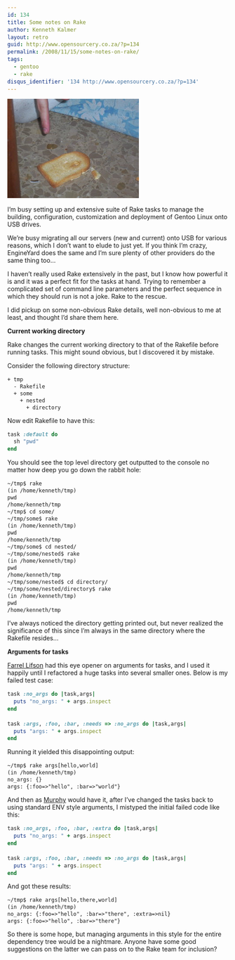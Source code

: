 ```yaml
---
id: 134
title: Some notes on Rake
author: Kenneth Kalmer
layout: retro
guid: http://www.opensourcery.co.za/?p=134
permalink: /2008/11/15/some-notes-on-rake/
tags:
  - gentoo
  - rake
disqus_identifier: '134 http://www.opensourcery.co.za/?p=134'
---
```


![Murphy Law](2008-11-15-some-notes-on-rake/la_ley_de_murphy.jpg)

I&#8217;m busy setting up and extensive suite of Rake tasks to manage the building, configuration, customization and deployment of Gentoo Linux onto USB drives.

We&#8217;re busy migrating all our servers (new and current) onto USB for various reasons, which I don&#8217;t want to elude to just yet. If you think I&#8217;m crazy, EngineYard does the same and I&#8217;m sure plenty of other providers do the same thing too&#8230;

I haven&#8217;t really used Rake extensively in the past, but I know how powerful it is and it was a perfect fit for the tasks at hand. Trying to remember a complicated set of command line parameters and the perfect sequence in which they should run is not a joke. Rake to the rescue.

I did pickup on some non-obvious Rake details, well non-obvious to me at least, and thought I&#8217;d share them here.

**Current working directory**

Rake changes the current working directory to that of the Rakefile before running tasks. This might sound obvious, but I discovered it by mistake.

Consider the following directory structure:

~~~
+ tmp
  - Rakefile
  + some
    + nested
      + directory
~~~

Now edit Rakefile to have this:

~~~ruby
task :default do
  sh "pwd"
end
~~~

You should see the top level directory get outputted to the console no matter how deep you go down the rabbit hole:

~~~
~/tmp$ rake
(in /home/kenneth/tmp)
pwd
/home/kenneth/tmp
~/tmp$ cd some/
~/tmp/some$ rake
(in /home/kenneth/tmp)
pwd
/home/kenneth/tmp
~/tmp/some$ cd nested/
~/tmp/some/nested$ rake
(in /home/kenneth/tmp)
pwd
/home/kenneth/tmp
~/tmp/some/nested$ cd directory/
~/tmp/some/nested/directory$ rake
(in /home/kenneth/tmp)
pwd
/home/kenneth/tmp
~~~

I&#8217;ve always noticed the directory getting printed out, but never realized the significance of this since I&#8217;m always in the same directory where the Rakefile resides&#8230;

**Arguments for tasks**

[Farrel Lifson][1] had this eye opener on arguments for tasks, and I used it happily until I refactored a huge tasks into several smaller ones. Below is my failed test case:

~~~ruby
task :no_args do |task,args|
  puts "no_args: " + args.inspect
end

task :args, :foo, :bar, :needs => :no_args do |task,args|
  puts "args: " + args.inspect
end
~~~

Running it yielded this disappointing output:

~~~
~/tmp$ rake args[hello,world]
(in /home/kenneth/tmp)
no_args: {}
args: {:foo=>"hello", :bar=>"world"}
~~~

And then as [Murphy][2] would have it, after I&#8217;ve changed the tasks back to using standard ENV style arguments, I mistyped the initial failed code like this:

~~~ruby
task :no_args, :foo, :bar, :extra do |task,args|
  puts "no_args: " + args.inspect
end

task :args, :foo, :bar, :needs => :no_args do |task,args|
  puts "args: " + args.inspect
end
~~~

And got these results:

~~~
~/tmp$ rake args[hello,there,world]
(in /home/kenneth/tmp)
no_args: {:foo=>"hello", :bar=>"there", :extra=>nil}
args: {:foo=>"hello", :bar=>"there"}
~~~

So there is some hope, but managing arguments in this style for the entire dependency tree would be a nightmare. Anyone have some good suggestions on the latter we can pass on to the Rake team for inclusion?

 [1]: http://www.aimred.com/news/developers/2008/10/16/arguments-for-rake
 [2]: http://en.wikipedia.org/wiki/Murphy%27s_law
